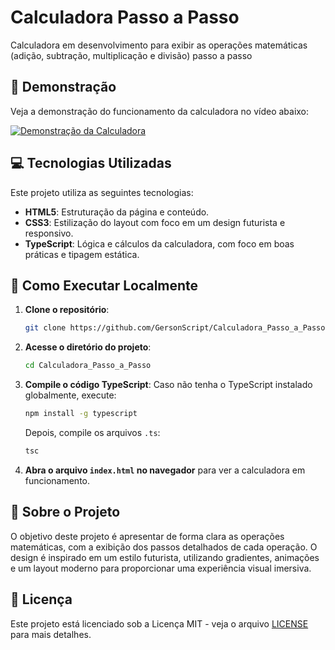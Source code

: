 # Calculadora Passo a Passo

Calculadora em desenvolvimento para exibir as operações matemáticas (adição, subtração, multiplicação e divisão) passo a passo

## 🚀 Demonstração

Veja a demonstração do funcionamento da calculadora no vídeo abaixo:

[![Demonstração da Calculadora](https://img.youtube.com/vi/ID_DO_VIDEO/maxresdefault.jpg)](https://github.com/user-attachments/assets/b2a6148b-5d0a-4646-bf46-e89399d0a62c)

## 💻 Tecnologias Utilizadas

Este projeto utiliza as seguintes tecnologias:

- **HTML5**: Estruturação da página e conteúdo.
- **CSS3**: Estilização do layout com foco em um design futurista e responsivo.
- **TypeScript**: Lógica e cálculos da calculadora, com foco em boas práticas e tipagem estática.

## 🔧 Como Executar Localmente

1. **Clone o repositório**:
    ```bash
    git clone https://github.com/GersonScript/Calculadora_Passo_a_Passo.git
    ```

2. **Acesse o diretório do projeto**:
    ```bash
    cd Calculadora_Passo_a_Passo
    ```

3. **Compile o código TypeScript**:
    Caso não tenha o TypeScript instalado globalmente, execute:
    ```bash
    npm install -g typescript
    ```
    Depois, compile os arquivos `.ts`:
    ```bash
    tsc
    ```

4. **Abra o arquivo `index.html` no navegador** para ver a calculadora em funcionamento.

## 📜 Sobre o Projeto

O objetivo deste projeto é apresentar de forma clara as operações matemáticas, com a exibição dos passos detalhados de cada operação. O design é inspirado em um estilo futurista, utilizando gradientes, animações e um layout moderno para proporcionar uma experiência visual imersiva.

## 📄 Licença

Este projeto está licenciado sob a Licença MIT - veja o arquivo [LICENSE](./LICENSE) para mais detalhes.
